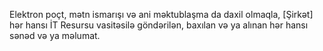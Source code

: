 Elektron poçt, mətn ismarışı və ani məktublaşma da daxil olmaqla, [Şirkət] hər hansı İT Resursu vasitəsilə göndərilən, baxılan və ya alınan hər hansı sənəd və ya məlumat.